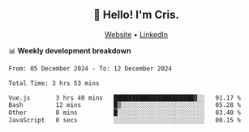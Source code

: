 
<h2 align="center">👋 Hello! I'm Cris.</h2>
<p align="center">
  <a href="https://www.criscunas.dev">Website</a> •
  <a href="https://www.linkedin.com/in/cristophercunas/">LinkedIn</a> 
</p>


📊 **Weekly development breakdown**
<!--START_SECTION:waka-->

```txt
From: 05 December 2024 - To: 12 December 2024

Total Time: 3 hrs 53 mins

Vue.js       3 hrs 40 mins   ██████████████████████▓░░   91.17 %
Bash         12 mins         █▒░░░░░░░░░░░░░░░░░░░░░░░   05.28 %
Other        8 mins          █░░░░░░░░░░░░░░░░░░░░░░░░   03.40 %
JavaScript   0 secs          ░░░░░░░░░░░░░░░░░░░░░░░░░   00.15 %
```

<!--END_SECTION:waka-->
